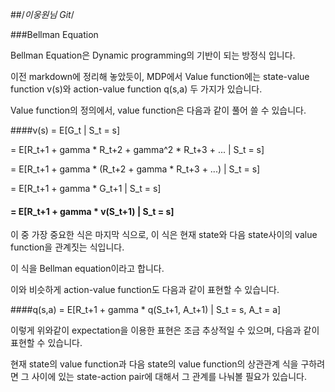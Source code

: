 ##/*이웅원님 Git*/

###Bellman Equation

Bellman Equation은 Dynamic programming의 기반이 되는 방정식 입니다.

이전 markdown에 정리해 놓았듯이, MDP에서  Value function에는 state-value function v(s)와
action-value function q(s,a) 두 가지가 있습니다.

Value function의 정의에서, value function은 다음과 같이 풀어 쓸 수 있습니다.

####v(s) = E[G_t | S_t = s]

= E[R_t+1 + gamma * R_t+2 + gamma^2 * R_t+3 + ... | S_t = s]

= E[R_t+1 + gamma * (R_t+2 + gamma * R_t+3 + ...) | S_t = s]

= E[R_t+1 + gamma * G_t+1 | S_t = s]

#### = E[R_t+1 + gamma * v(S_t+1) | S_t = s]

이 중 가장 중요한 식은 마지막 식으로, 이 식은 현재 state와 다음 state사이의 value function을
관계짓는 식입니다.

이 식을 Bellman equation이라고 합니다.

이와 비슷하게 action-value function도 다음과 같이 표현할 수 있습니다.

####q(s,a) = E[R_t+1 + gamma * q(S_t+1, A_t+1) | S_t = s, A_t = a]

이렇게 위와같이 expectation을 이용한 표현은 조금 추상적일 수 있으며,
다음과 같이 표현할 수 있습니다.

현재 state의 value function과 다음 state의 value function의 상관관계 식을
구하려면 그 사이에 있는 state-action pair에 대해서 그 관계를 나눠볼 필요가 있습니다.
